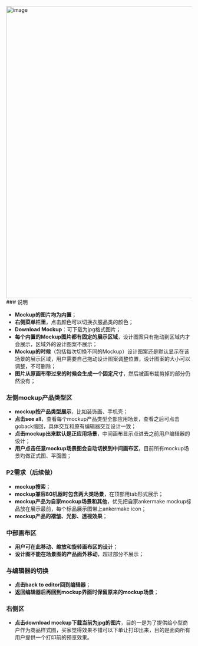 <img width="793" alt="image" src="https://github.com/user-attachments/assets/2d18b369-fac8-445d-a863-8f94e05c8148" />
### 说明

- **Mockup的图片均为内置**；
- **右侧菜单栏里**，点击颜色可以切换衣服品类的颜色；
- **Download Mockup**：可下载为jpg格式图片；
- **每个内置的Mockup图片都有固定的展示区域**，设计图案只有拖动到区域内才会展示，区域外的设计图案不展示；
- **Mockup的时候**（包括每次切换不同的Mockup）设计图案还是默认显示在该场景的展示区域，用户需要自己拖动设计图案调整位置，设计图案的大小可以调整，不可删除；
- **图片从原画布带过来的时候会生成一个固定尺寸**，然后被画布裁剪掉的部分仍然没有；

### 左侧mockup产品类型区

- **mockup按产品类型展示**，比如装饰画、手机壳；
- **点击see all**，查看每个mockup产品类型全部应用场景，查看之后可点击goback缩回，具体交互和原有编辑器交互设计一致；
- **点击mockup出来默认是正应用场景**，中间画布显示点进去之前用户编辑器的设计；
- **用户点击任意mockup场景图会自动切换到中间画布区**，目前所有mockup场景均做正式图、平面图；

### P2需求（后续做）

- **mockup搜索**；
- **mockup兼容80机器时包含两大类场景**，在顶部用tab形式展示；
- **mockup产品为自家mockup场景和其他**，优先把自家ankermake mockup标品放在展示最前，每个标品展示图带上ankermake icon；
- **mockup产品的褶皱、光影、透视效果**；

### 中部画布区

- **用户可在此移动、缩放和旋转画布区的设计**；
- **设计图不能在场景图的产品面外移动**，超过部分不展示；

### 与编辑器的切换

- **点击back to editor回到编辑器**；
- **返回编辑器后再回到mockup界面时保留原来的mockup场景**；

### 右侧区

- **点击download mockup下载当前为jpg的图片**，目的一是为了提供给小型商户作为商品样式图，买家觉得效果不错可以下单让打印出来，目的是面向所有用户提供一个打印前的预览效果。
